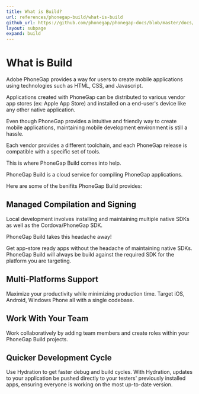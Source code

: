 ```yaml
---
title: What is Build?
url: references/phonegap-build/what-is-build
github_url: https://github.com/phonegap/phonegap-docs/blob/master/docs/references/phonegap-build/what-is-build.html.md
layout: subpage
expand: build
---
```


# What is Build

Adobe PhoneGap provides a way for users to create mobile applications using technologies such as HTML, CSS, and Javascript.

Applications created with PhoneGap can be distributed to various vendor app stores (ex: Apple App Store) and installed on a end-user's device like any other native application.

Even though PhoneGap provides a intuitive and friendly way to create mobile applications, maintaining mobile development environment is still a hassle.

Each vendor provides a different toolchain, and each PhoneGap release is compatible with a specific set of tools.

This is where PhoneGap Build comes into help.

PhoneGap Build is a cloud service for compiling PhoneGap applications.

Here are some of the benifits PhoneGap Build provides:

## Managed Compilation and Signing

Local development involves installing and maintaining multiple native SDKs as well as the Cordova/PhoneGap SDK.

PhoneGap Build takes this headache away!

Get app-store ready apps without the headache of maintaining native SDKs. PhoneGap Build  will always be build against the required SDK for the platform
you are targeting.

## Multi-Platforms Support

Maximize your productivity while minimizing production time. Target iOS, Android, Windows Phone all with a single codebase.

## Work With Your Team

Work collaboratively by adding team members and create roles within your PhoneGap Build projects.

## Quicker Development Cycle

Use Hydration to get faster debug and build cycles. With Hydration, updates to your application be pushed directly to your testers' previously installed apps, ensuring everyone is working on the most up-to-date version.
